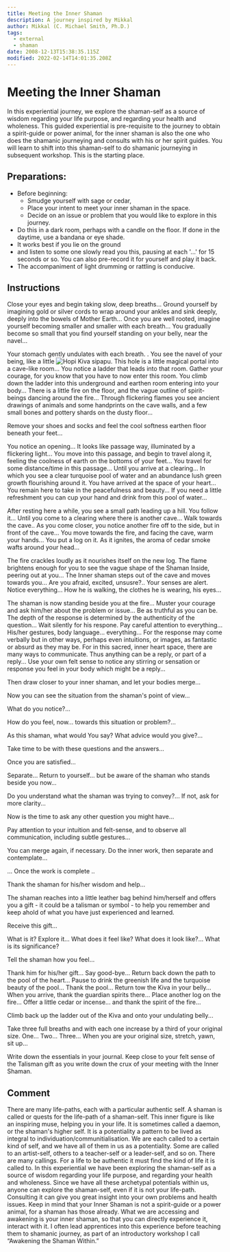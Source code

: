 ```yaml
---
title: Meeting the Inner Shaman
description: A journey inspired by Mikkal
author: Mikkal (C. Michael Smith, Ph.D.)
tags:
  - external
  - shaman
date: 2008-12-13T15:38:35.115Z
modified: 2022-02-14T14:01:35.208Z
---
```


# Meeting the Inner Shaman

In this experiential journey, we explore the shaman-self as a source of wisdom regarding your life purpose, and regarding your health and wholeness. This guided experiential is pre-requisite to the journey to obtain a spirit-guide or power animal, for the inner shaman is also the one who does the shamanic journeying and consults with his or her spirit guides. You will learn to shift into this shaman-self to do shamanic journeying in subsequent workshop. This is the starting place.

## Preparations:

- Before beginning:
  - Smudge yourself with sage or cedar,
  - Place your intent to meet your inner shaman in the space.
  - Decide on an issue or problem that you would like to explore in this journey.
- Do this in a dark room, perhaps with a candle on the floor.
  If done in the daytime, use a bandana or eye shade.
- It works best if you lie on the ground
- and listen to some one slowly read you this, pausing at each '…' for 15 seconds or so.
  You can also pre-record it for yourself and play it back.
- The accompaniment of light drumming or rattling is conducive.

## Instructions

Close your eyes and begin taking slow, deep breaths...
Ground yourself by imagining gold or silver cords to wrap around your ankles and sink deeply, deeply into the bowels of Mother Earth...
Once you are well rooted, imagine yourself becoming smaller and smaller with each breath...
You gradually become so small that you find yourself standing on your belly, near the navel...

Your stomach gently undulates with each breath. .
You see the navel of your being, like a little ![Hopi Kiva sipapu](). This hole is a little magical portal into a cave-like room...
You notice a ladder that leads into that room. Gather your courage, for you know that you have to now enter this room. You climb down the ladder into this underground and earthen room entering into your body...
There is a little fire on the floor, and the vague outline of spirit-beings dancing around the fire...
Through flickering flames you see ancient drawings of animals and some handprints on the cave walls, and a few small bones and pottery shards on the dusty floor...

Remove your shoes and socks and feel the cool softness earthen floor beneath your feet...

You notice an opening... It looks like passage way, illuminated by a flickering light...
You move into this passage, and begin to travel along it, feeling the coolness of earth on the bottoms of your feet...
You travel for some distance/time in this passage...
Until you arrive at a clearing...
In which you see a clear turquoise pool of water and an abundance lush green growth flourishing around it. You have arrived at the space of your heart...
You remain here to take in the peacefulness and beauty...
If you need a little refreshment you can cup your hand and drink from this pool of water...

After resting here a while, you see a small path leading up a hill. You follow it...
Until you come to a clearing where there is another cave...
Walk towards the cave..
As you come closer, you notice another fire off to the side, but in front of the cave...
You move towards the fire, and facing the cave, warm your hands...
You put a log on it. As it ignites, the aroma of cedar smoke wafts around your head...

The fire crackles loudly as it nourishes itself on the new log. The flame brightens enough for you to see the vague shape of the Shaman Inside, peering out at you...
The Inner shaman steps out of the cave and moves towards you... Are you afraid, excited, unsusre?.. Your senses are alert. Notice everything... How he is walking, the clothes he is wearing, his eyes...

The shaman is now standing beside you at the fire...
Muster your courage and ask him/her about the problem or issue...
Be as truthful as you can be. The depth of the response is determined by the authenticity of the question...
Wait silently for his respone. Pay careful attention to everything... His/her gestures, body language... everything...
For the response may come verbally but in other ways, perhaps even intuitions, or images, as fantastic or absurd as they may be. For in this sacred, inner heart space, there are many ways to communicate. Thus anything can be a reply, or part of a reply... Use your own felt sense to notice any stirring or sensation or response you feel in your body which might be a reply...

Then draw closer to your inner shaman, and let your bodies merge...

Now you can see the situation from the shaman's point of view...

What do you notice?...

How do you feel, now... towards this situation or problem?...

As this shaman, what would You say? What advice would you give?...

Take time to be with these questions and the answers...

Once you are satisfied...

Separate...
Return to yourself...
but be aware of the shaman who stands beside you now...

Do you understand what the shaman was trying to convey?... If not, ask for more clarity...

Now is the time to ask any other question you might have...

Pay attention to your intuition and felt-sense, and to observe all communication, including subtle gestures...

You can merge again, if necessary. Do the inner work, then separate and contemplate...

... Once the work is complete ..

Thank the shaman for his/her wisdom and help...

The shaman reaches into a little leather bag behind him/herself and offers you a gift - it could be a talisman or symbol - to help you remember and keep ahold of what you have just experienced and learned.

Receive this gift...

What is it? Explore it... What does it feel like? What does it look like?... What is its significance?

Tell the shaman how you feel...

Thank him for his/her gift... Say good-bye...
Return back down the path to the pool of the heart...
Pause to drink the greenish life and the turquoise beauty of the pool...
Thank the pool...
Return tow the Kiva in your belly...
When you arrive, thank the guardian spirits there...
Place another log on the fire...
Offer a little cedar or incense...
and thank the spirit of the fire...

Climb back up the ladder out of the Kiva and onto your undulating belly...

Take three full breaths and with each one increase by a third of your original size. One... Two... Three...
When you are your original size, stretch, yawn, sit up...

Write down the essentials in your journal.
Keep close to your felt sense of the Talisman gift as you write down the crux of your meeting with the Inner Shaman.

## Comment

There are many life-paths, each with a particular authentic self. A shaman is called or quests for the life-path of a shaman-self. This inner figure is like an inspiring muse, helping you in your life. It is sometimes called a daemon, or the shaman's higher self. It is a potentiality a pattern to be lived as integral to individuation/communitialisation. We are each called to a certain kind of self, and we have all of them in us as a potentiality. Some are called to an artist-self, others to a teacher-self or a leader-self, and so on. There are many callings. For a life to be authentic it must find the kind of life it is called to. In this experiential we have been exploring the shaman-self as a source of wisdom regarding your life purpose, and regarding your health and wholeness. Since we have all these archetypal potentials within us, anyone can explore the shaman-self, even if it is not your life-path. Consulting it can give you great insight into your own problems and health issues. Keep in mind that your Inner Shaman is not a spirit-guide or a power animal, for a shaman has those already. What we are accessing and awakening is your inner shaman, so that you can directly experience it, interact with it. I often lead apprentices into this experience before teaching them to shamanic journey, as part of an introductory workshop I call “Awakening the Shaman Within.”
